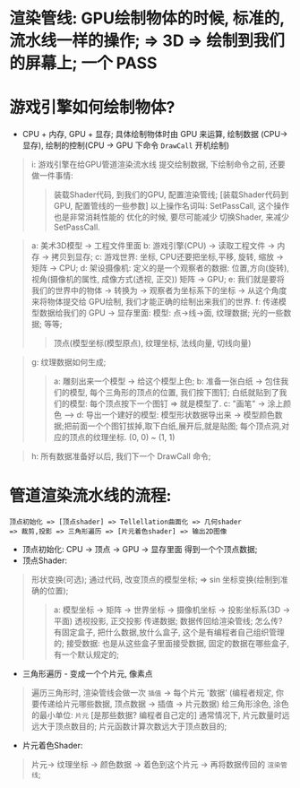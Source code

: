 
# 渲染管线: GPU绘制物体的时候, 标准的,流水线一样的操作; => 3D => 绘制到我们的屏幕上; 一个 PASS

# 游戏引擎如何绘制物体? 
* CPU + 内存, GPU + 显存; 具体绘制物体时由 GPU 来运算, 绘制数据 (CPU->显存), 绘制的控制(CPU -> GPU 下命令 `DrawCall` 开机绘制)
> i: 游戏引擎在给GPU管道渲染流水线 提交绘制数据, 下绘制命令之前, 还要做一件事情:
>> 装载Shader代码, 到我们的GPU, 配置渲染管线; [装载Shader代码到GPU, 配置管线的一些参数]
>> 以上操作名词叫: SetPassCall, 这个操作也是非常消耗性能的
>> 优化的时候, 要尽可能减少 切换Shader, 来减少 SetPassCall.

> a: 美术3D模型 -> 工程文件里面
> b: 游戏引擎(CPU) -> 读取工程文件 -> 内存 -> 拷贝到显存;
> c: 游戏世界: 坐标, CPU还要把坐标,平移, 旋转, 缩放 -> 矩阵 -> CPU;
> d: 架设摄像机: 定义的是一个观察者的数据: 位置,方向(旋转),视角(摄像机的属性, 成像方式(透视, 正交)) 矩阵 -> GPU;
> e: 我们就是要将我们的世界中的物体 -> 转换为 -> 观察者为坐标系下的坐标 -> 从这个角度来将物体提交给 GPU绘制, 我们才能正确的绘制出来我们的世界.
> f: 传递模型数据给我们的 GPU -> 显存里面: 模型: 点->线->面, 纹理数据; 光的一些数据; 等等;
>> 顶点(模型坐标(模型原点), 纹理坐标, 法线向量, 切线向量)

> g: 纹理数据如何生成;
>> a: 雕刻出来一个模型 -> 给这个模型上色;
>> b: 准备一张白纸 -> 包住我们的模型, 每个三角形的顶点的位置, 我们按下图钉; 白纸就贴到了我们的模型: 每个顶点按下一个图钉 => 就是模型了.
>> c: "画笔" -> 涂上颜色 --> 
>> d: 导出一个建好的模型: 模型形状数据导出来 -> 模型颜色数据;把前面一个个图钉拔掉,取下白纸,展开后,就是贴图; 每个顶点洞,对应的顶点的纹理坐标. (0, 0) ~ (1, 1)

> h: 所有数据准备好以后, 我们下一个 DrawCall 命令;

# 管道渲染流水线的流程: 
```
顶点初始化 => [顶点shader] => Tellellation曲面化 => 几何shader
=> 裁剪,投影 => 三角形遍历 => [片元着色shader] => 输出2D图像
``` 
* 顶点初始化: CPU -> 顶点 -> GPU -> 显存里面 得到一个个顶点数据;
* 顶点Shader:
> 形状变换(可选); 通过代码, 改变顶点的模型坐标; => sin 
> 坐标变换(绘制到准确的位置);
>> a: 模型坐标 -> 矩阵 -> 世界坐标 -> 摄像机坐标 -> 投影坐标系(3D -> 平面)
>> 透视投影, 正交投影
> 传递数据; 
>> 数据传回给渲染管线;
>> 怎么传? 有固定盒子, 把什么数据,放什么盒子, 这个是有编程者自己组织管理的;
>> 接受数据: 也是从这些盒子里面接受数据, 固定的数据在哪些盒子, 有一个默认规定的;

* 三角形遍历 - 变成一个个片元, 像素点
> 遍历三角形时, 渲染管线会做一次 `插值` -> 每个片元 '数据' (编程者规定, 你要传递给片元哪些数据, 顶点数据 -> 插值 -> 片元数据)
> 给三角形涂色, 涂色的最小单位: `片元` [是那些数据? 编程者自己定的]
> 通常情况下, 片元数量时远远大于顶点数目的;
> 片元函数计算次数远大于顶点数目的;

* 片元着色Shader:
> 片元-> 纹理坐标 -> 颜色数据 -> 着色到这个片元 -> 再将数据传回的 `渲染管线`;


